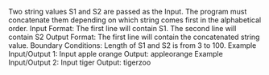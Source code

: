 Two string values S1 and S2 are passed as the Input. The program must concatenate them depending on which string comes first in the alphabetical order.
Input Format:
The first line will contain S1.
The second line will contain S2
Output Format:
The first line will contain the concatenated string value.
Boundary Conditions:
Length of S1 and S2 is from 3 to 100.
Example Input/Output 1:
Input
apple
orange
Output:
appleorange
Example Input/Output 2:
Input
tiger
Output:
tigerzoo
